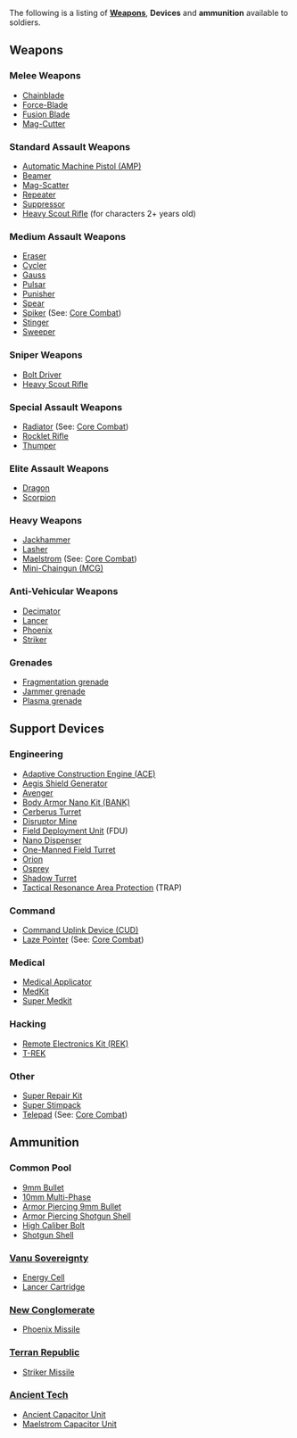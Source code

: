 The following is a listing of **[Weapons](Weapon.md)**, **Devices** and
**ammunition** available to soldiers.

## Weapons

### Melee Weapons

- [Chainblade](Chainblade.md)
- [Force-Blade](Force-Blade.md)
- [Fusion Blade](Fusion_Blade.md)
- [Mag-Cutter](Mag-Cutter.md)

### Standard Assault Weapons

- [Automatic Machine Pistol (AMP)](Automatic_Machine_Pistol.md)
- [Beamer](Beamer.md)
- [Mag-Scatter](Mag-Scatter.md)
- [Repeater](Repeater.md)
- [Suppressor](Suppressor.md)
- [Heavy Scout Rifle](Heavy_Scout_Rifle.md) (for characters 2+ years old)

### Medium Assault Weapons

- [Eraser](Eraser.md)
- [Cycler](Cycler.md)
- [Gauss](Gauss.md)
- [Pulsar](Pulsar.md)
- [Punisher](Punisher.md)
- [Spear](Spear.md)
- [Spiker](Spiker.md) (See: [Core Combat](../items/Core_Combat.md))
- [Stinger](Stinger.md)
- [Sweeper](Sweeper.md)

### Sniper Weapons

- [Bolt Driver](Bolt_Driver.md)
- [Heavy Scout Rifle](Heavy_Scout_Rifle.md)

### Special Assault Weapons

- [Radiator](Radiator.md) (See: [Core Combat](../items/Core_Combat.md))
- [Rocklet Rifle](Rocklet_Rifle.md)
- [Thumper](Thumper.md)

### Elite Assault Weapons

- [Dragon](Dragon.md)
- [Scorpion](Scorpion.md)

### Heavy Weapons

- [Jackhammer](Jackhammer.md)
- [Lasher](Lasher.md)
- [Maelstrom](Maelstrom.md) (See: [Core Combat](../items/Core_Combat.md))
- [Mini-Chaingun (MCG)](Mini-Chaingun.md)

### Anti-Vehicular Weapons

- [Decimator](Decimator.md)
- [Lancer](Lancer.md)
- [Phoenix](Phoenix.md)
- [Striker](Striker.md)

### Grenades

- [Fragmentation grenade](Fragmentation_grenade.md)
- [Jammer grenade](Jammer_Grenade.md)
- [Plasma grenade](Plasma_grenade.md)

## Support Devices

### Engineering

- [Adaptive Construction Engine (ACE)](Adaptive_Construction_Engine.md)
- [Aegis Shield Generator](Aegis_Shield_Generator.md)
- [Avenger](Avenger.md)
- [Body Armor Nano Kit (BANK)](Body_Armor_Nano_Kit.md)
- [Cerberus Turret](Cerberus_Turret.md)
- [Disruptor Mine](Disruptor_Mine.md)
- [Field Deployment Unit](Field_Deployment_Unit.md) (FDU)
- [Nano Dispenser](Nano_Dispenser.md)
- [One-Manned Field Turret](One-Manned_Field_Turret.md)
- [Orion](Orion.md)
- [Osprey](Osprey.md)
- [Shadow Turret](Shadow_Turret.md)
- [Tactical Resonance Area Protection](Tactical_Resonance_Area_Protection.md)
  (TRAP)

### Command

- [Command Uplink Device (CUD)](Command_Uplink_Device.md)
- [Laze Pointer](Laze_Pointer.md) (See: [Core Combat](../items/Core_Combat.md))

### Medical

- [Medical Applicator](Medical_Applicator.md)
- [MedKit](../items/MedKit.md)
- [Super Medkit](../items/Super_Medkit.md)

### Hacking

- [Remote Electronics Kit (REK)](Remote_Electronics_Kit.md)
- [T-REK](T-REK.md)

### Other

- [Super Repair Kit](../items/Super_Repair_Kit.md)
- [Super Stimpack](../items/Super_Stimpack.md)
- [Telepad](Telepad.md) (See: [Core Combat](../items/Core_Combat.md))

## Ammunition

### Common Pool

- [9mm Bullet](../ammunition/9mm_Bullet.md)
- [10mm Multi-Phase](../ammunition/10mm_Multi-Phase.md)
- [Armor Piercing 9mm Bullet](../ammunition/Armor_Piercing_9mm_Bullet.md)
- [Armor Piercing Shotgun Shell](../ammunition/Armor_Piercing_Shotgun_Shell.md)
- [High Caliber Bolt](../ammunition/Bolt.md)
- [Shotgun Shell](../ammunition/Shotgun_Shell.md)

### [Vanu Sovereignty](../factions/Vanu_Sovereignty.md)

- [Energy Cell](../ammunition/Energy_Cell.md)
- [Lancer Cartridge](../ammunition/Lancer_Cartridge.md)

### [New Conglomerate](../factions/New_Conglomerate.md)

- [Phoenix Missile](../ammunition/Phoenix_Missile.md)

### [Terran Republic](../factions/Terran_Republic.md)

- [Striker Missile](../ammunition/Striker_Missile.md)

### [Ancient Tech](../terminology/Ancient_Technology.md)

- [Ancient Capacitor Unit](../ammunition/Ancient_Capacitor_Unit.md)
- [Maelstrom Capacitor Unit](../items/Maelstrom_Capacitor_Unit.md)
